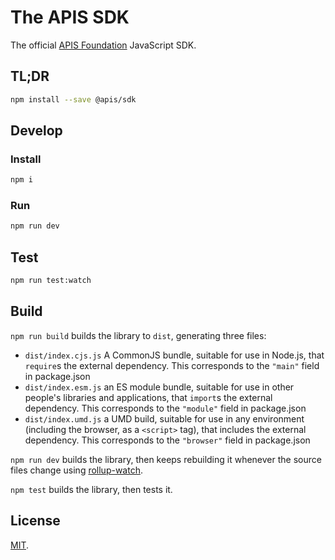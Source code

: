 # The APIS SDK

The official [APIS Foundation](https://dapis.io) JavaScript SDK.

## TL;DR

```bash
npm install --save @apis/sdk
```


## Develop


### Install


```bash
npm i
```


### Run

```bash
npm run dev
```

## Test

```bash
npm run test:watch
```


## Build

`npm run build` builds the library to `dist`, generating three files:

* `dist/index.cjs.js`
    A CommonJS bundle, suitable for use in Node.js, that `require`s the external dependency. This corresponds to the `"main"` field in package.json
* `dist/index.esm.js`
    an ES module bundle, suitable for use in other people's libraries and applications, that `import`s the external dependency. This corresponds to the `"module"` field in package.json
* `dist/index.umd.js`
    a UMD build, suitable for use in any environment (including the browser, as a `<script>` tag), that includes the external dependency. This corresponds to the `"browser"` field in package.json

`npm run dev` builds the library, then keeps rebuilding it whenever the source files change using [rollup-watch](https://github.com/rollup/rollup-watch).

`npm test` builds the library, then tests it.


## License

[MIT](LICENSE).
